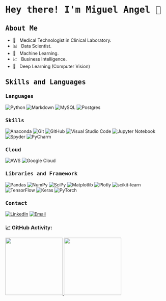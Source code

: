 <h1><b><samp> Hey there! I'm Miguel Angel 👋</b></h1>
<h2><samp> About Me </h2>

- 🔬 &nbsp; Medical Technologist in Clinical Laboratory.
- 📊 &nbsp; Data Scientist.
- 🤖 &nbsp; Machine Learning.
- 📈 &nbsp; Business Intelligence.
- 🤖 &nbsp; Deep Learning (Computer Vision)

<h2><b><samp>Skills and Languages</samp></b></h2>

<h3><b><samp> Languages </b></h3>

![Python](https://img.shields.io/badge/python-3670A0?style=for-the-badge&logo=python&logoColor=ffdd54)
![Markdown](https://img.shields.io/badge/markdown-%23000000.svg?style=for-the-badge&logo=markdown&logoColor=white)
![MySQL](https://img.shields.io/badge/mysql-%2300f.svg?style=for-the-badge&logo=mysql&logoColor=white)
![Postgres](https://img.shields.io/badge/postgres-%23316192.svg?style=for-the-badge&logo=postgresql&logoColor=white)

<h3><b><samp> Skills </b></h3>
  
![Anaconda](https://img.shields.io/badge/Anaconda-%2344A833.svg?style=for-the-badge&logo=anaconda&logoColor=white)
![Git](https://img.shields.io/badge/git-%23F05033.svg?style=for-the-badge&logo=git&logoColor=white)
![GitHub](https://img.shields.io/badge/github-%23121011.svg?style=for-the-badge&logo=github&logoColor=white)
![Visual Studio Code](https://img.shields.io/badge/Visual%20Studio%20Code-0078d7.svg?style=for-the-badge&logo=visual-studio-code&logoColor=white)
![Jupyter Notebook](https://img.shields.io/badge/jupyter-%23FA0F00.svg?style=for-the-badge&logo=jupyter&logoColor=white)
![Spyder](https://img.shields.io/badge/Spyder-838485?style=for-the-badge&logo=spyder%20ide&logoColor=maroon) 
![PyCharm](https://img.shields.io/badge/pycharm-143?style=for-the-badge&logo=pycharm&logoColor=black&color=black&labelColor=green)

<h3><b><samp> Cloud </b></h3>
  
![AWS](https://img.shields.io/badge/AWS-%23FF9900.svg?style=for-the-badge&logo=amazon-aws&logoColor=white)
![Google Cloud](https://img.shields.io/badge/GoogleCloud-%234285F4.svg?style=for-the-badge&logo=google-cloud&logoColor=white)
  
<h3><b><samp> Libraries and Framework </b></h3>

![Pandas](https://img.shields.io/badge/pandas-%23150458.svg?style=for-the-badge&logo=pandas&logoColor=white)
![NumPy](https://img.shields.io/badge/numpy-%23013243.svg?style=for-the-badge&logo=numpy&logoColor=white)
![SciPy](https://img.shields.io/badge/SciPy-%230C55A5.svg?style=for-the-badge&logo=scipy&logoColor=%white)
![Matplotlib](https://img.shields.io/badge/Matplotlib-%23ffffff.svg?style=for-the-badge&logo=Matplotlib&logoColor=black)
![Plotly](https://img.shields.io/badge/Plotly-%233F4F75.svg?style=for-the-badge&logo=plotly&logoColor=white)
![scikit-learn](https://img.shields.io/badge/scikit--learn-%23F7931E.svg?style=for-the-badge&logo=scikit-learn&logoColor=white)
![TensorFlow](https://img.shields.io/badge/TensorFlow-%23FF6F00.svg?style=for-the-badge&logo=TensorFlow&logoColor=white)
![Keras](https://img.shields.io/badge/Keras-%23D00000.svg?style=for-the-badge&logo=Keras&logoColor=white)
![PyTorch](https://img.shields.io/badge/PyTorch-%23EE4C2C.svg?style=for-the-badge&logo=PyTorch&logoColor=white)

<h3><b><samp> Contact </b></h3>

<a href="https://www.linkedin.com/in/miguel-angel-carvajal-carvajal/"><img alt="LinkedIn" src="https://img.shields.io/badge/LinkedIn-Miguel%20Angel%20Carvajal-blue?style=flat-square&logo=linkedin"></a>
<a href="mailto:m.angel9106@gmail.com"><img alt="Email" src="https://img.shields.io/badge/Email-m.angel9106@gmail.com-blue?style=flat-square&logo=gmail"></a>

### 📈 GitHub Activity:
<a href="https://github.com/datascientist-miguel">
  <img height="180em" src="https://github-readme-stats.vercel.app/api?username=datascientist-miguel&theme=radical&show_icons=true" />
  <img height="180em" src="https://github-readme-stats.vercel.app/api/top-langs/?username=datascientist-miguel&theme=radical&layout=compact" />
</a>
